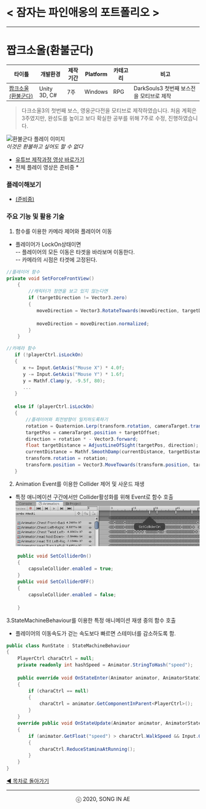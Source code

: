 ﻿ 
<!--

 양식

 **타이틀**
- **개요표**
- **플레이 이미지 또는 영상링크**
- **플레이해보기** 
- **주요 작업 목록**
- **활용 기술 / 기법**
-->


# < 잠자는 파인애옹의 포트폴리오 >

----------


# 짭크소울(환불군다)

| 타이틀 | 개발환경 | 제작기간 | Platform |  카테고리 | 비고 
| ---- | ---- | ---- | ---- | ---- | ---- 
| [짭크소울(환불군다)](RefundGundyr/README.md)| Unity 3D, C# | 7주 | Windows | RPG | DarkSouls3 첫번째 보스전을 모티브로 제작 

>다크소울3의 첫번째 보스, 영웅군다전을 모티브로 제작하였습니다.
>처음 계획은 3주였지만, 완성도를 높이고 보다 확실한 공부를 위해 7주로 수정, 진행하였습니다.

![환불군다 플레이 이미지](refundgundyrPlay.gif)  
*이것은 환불하고 싶어도 할 수 없다* 

* [유튜브 제작과정 영상 바로가기](https://www.youtube.com/playlist?list=PLwLVhT_yp_32-EtXwbar1XV_eExhXsAxR)
* 전체 플레이 영상은 준비중 *  


### 플레이해보기
* [(준비중)]()

### 주요 기능 및 활용 기술
1. 함수를 이용한 카메라 제어와 플레이어 이동  
- 플레이어가 LockOn상태이면  
-- 플레이어의 모든 이동은 타겟을 바라보며 이동한다.  
-- 카메라의 시점은 타겟에 고정된다.  

```C#
//플레이어 함수
private void SetForceFrontView()
    {
        //캐릭터가 정면을 보고 있지 않는다면
        if (targetDirection != Vector3.zero)
        {
           moveDirection = Vector3.RotateTowards(moveDirection, targetDirection, 360 * Mathf.Deg2Rad * Time.deltaTime,0);

           moveDirection = moveDirection.normalized;
        }
    }
```
```C#
//카메라 함수
   if (!playerCtrl.isLockOn)
   {
      x += Input.GetAxis("Mouse X") * 4.0f;
      y -= Input.GetAxis("Mouse Y") * 1.6f;
      y = Mathf.Clamp(y, -9.5f, 80);
      ...
   }

   else if (playerCtrl.isLockOn)
   {
       //플레이어와 회전방향이 일치하도록하기
       rotation = Quaternion.Lerp(transform.rotation, cameraTarget.transform.rotation, 0.6f);
       targetPos = cameraTarget.position + targetOffset;
       direction = rotation * - Vector3.forward;
       float targetDistance = AdjustLineOfSight(targetPos, direction);
       currentDistance = Mathf.SmoothDamp(currentDistance, targetDistance, ref distanceVelocity, 0.1f);
       transform.rotation = rotation;
       transform.position = Vector3.MoveTowards(transform.position, targetPos + direction * currentDistance, distance);
   }
```
2. Animation Event를 이용한 Collider 제어 및 사운드 재생
- 특정 애니메이션 구간에서만 Collider활성화를 위해 Event로 함수 호출
![Animation event 이미지](animation.jpg)  
```C#
    public void SetColliderOn()
    {
        capsuleCollider.enabled = true;
    }
    public void SetColliderOFF()
    {
        capsuleCollider.enabled = false;

    }
```
3.StateMachineBehaviour를 이용한 특정 애니메이션 재생 중의 함수 호출
- 플레이어의 이동속도가 걷는 속도보다 빠르면 스테미너를 감소하도록 함. 
```C#
public class RunState : StateMachineBehaviour
{
    PlayerCtrl charaCtrl = null;
    private readonly int hashSpeed = Animator.StringToHash("speed");

    public override void OnStateEnter(Animator animator, AnimatorStateInfo stateInfo, int layerIndex)
    {
        if (charaCtrl == null)
        {
            charaCtrl = animator.GetComponentInParent<PlayerCtrl>();
        }
    }
    override public void OnStateUpdate(Animator animator, AnimatorStateInfo stateInfo, int layerIndex)
    {
        if (animator.GetFloat("speed") > charaCtrl.WalkSpeed && Input.GetKey(KeyCode.LeftShift))
        {
            charaCtrl.ReduceStaminaAtRunning();
        }
    }
}
```


[◀ 목차로 돌아가기](https://github.com/Song-In-Love/pinaeongs-portfolios/blob/master/README.md#목차)


----------
<center> ⓒ 2020, SONG IN AE </center>

